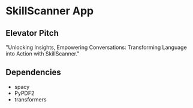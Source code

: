 # SkillScanner App
## Elevator Pitch
"Unlocking Insights, Empowering Conversations: Transforming Language into Action with SkillScanner."
## Dependencies
- spacy
- PyPDF2
- transformers
